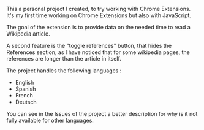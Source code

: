 This a personal project I created, to try working with Chrome Extensions. It's my first time working on Chrome Extensions but also with JavaScript.

The goal of the extension is to provide data on the needed time to read a Wikipedia article.

A second feature is the "toggle references" button, that hides the References section, as I have noticed that for some wikipedia pages, the references are longer than the article in itself.

The project handles the following languages : 
- English
- Spanish
- French
- Deutsch

You can see in the Issues of the project a better description for why is it not fully available for other languages.
